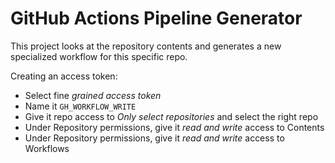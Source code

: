 # GitHub Actions Pipeline Generator

This project looks at the repository contents and generates a new specialized workflow for this specific repo.

Creating an access token: 

- Select fine _grained access token_
- Name it `GH_WORKFLOW_WRITE`
- Give it repo access to _Only select repositories_ and select the right repo
- Under Repository permissions, give it _read and write_ access to Contents
- Under Repository permissions, give it _read and write_ access to Workflows
